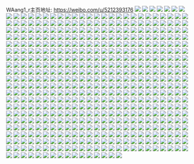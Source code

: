 WAang1_r主页地址: https://weibo.com/u/5212393176 
![](https://wx4.sinaimg.cn/mw2000/005GKFzGly1h9gclxq7tij30wi17c187.jpg) 
![](https://wx4.sinaimg.cn/mw2000/005GKFzGly1h92eoknj6ij30wi1yctqw.jpg) 
![](https://wx4.sinaimg.cn/mw2000/005GKFzGly1h92ep80dtsj33402c0u0y.jpg) 
![](https://wx4.sinaimg.cn/mw2000/005GKFzGly1h92eoj2a98j30wh0fvjx7.jpg) 
![](https://wx4.sinaimg.cn/mw2000/005GKFzGly1h92eolwap6j30wi17c4b7.jpg) 
![](https://wx4.sinaimg.cn/mw2000/005GKFzGly1h8vhgu9019j30wi17ctm3.jpg) 
![](https://wx4.sinaimg.cn/mw2000/005GKFzGly1h8vhgp7onvj30wi17ck2u.jpg) 
![](https://wx4.sinaimg.cn/mw2000/005GKFzGly1h8t8f2rap4j31400u0td7.jpg) 
![](https://wx4.sinaimg.cn/mw2000/005GKFzGly1h8t8f1igelj30u01hcn69.jpg) 
![](https://wx4.sinaimg.cn/mw2000/005GKFzGly1h8iumsh62cj32c02c0kjm.jpg) 
![](https://wx4.sinaimg.cn/mw2000/005GKFzGly1h8iumhkskdj32c02c0qv5.jpg) 
![](https://wx4.sinaimg.cn/mw2000/005GKFzGly1h8iumg6fx0j32c02c0kjl.jpg) 
![](https://wx4.sinaimg.cn/mw2000/005GKFzGly1h8e8vgdlpnj30u0140ai1.jpg) 
![](https://wx4.sinaimg.cn/mw2000/005GKFzGly1h8e8vdfk7dj30u01sy7k0.jpg) 
![](https://wx4.sinaimg.cn/mw2000/005GKFzGly1h812h0u5cdj31400u00zs.jpg) 
![](https://wx4.sinaimg.cn/mw2000/005GKFzGly1h812hmrah3j31400u046m.jpg) 
![](https://wx4.sinaimg.cn/mw2000/005GKFzGly1h812i783yxj31400u0gth.jpg) 
![](https://wx4.sinaimg.cn/mw2000/005GKFzGly1h812kev0yjj31400u0wlk.jpg) 
![](https://wx4.sinaimg.cn/mw2000/005GKFzGly1h812g65xbej30u01hcwo2.jpg) 
![](https://wx4.sinaimg.cn/mw2000/005GKFzGly1h812kquhlaj31400u0k01.jpg) 
![](https://wx4.sinaimg.cn/mw2000/005GKFzGly1h8076g7z8yj30wi1ycaku.jpg) 
![](https://wx4.sinaimg.cn/mw2000/005GKFzGly1h8076hdspvj30wi1ycx2f.jpg) 
![](https://wx4.sinaimg.cn/mw2000/005GKFzGly1h7wtgdvuncj30zo0zojrk.jpg) 
![](https://wx4.sinaimg.cn/mw2000/005GKFzGly1h7wako8dirj30u01ean7z.jpg) 
![](https://wx4.sinaimg.cn/mw2000/005GKFzGly1h7wakpapkxj30u01dggw1.jpg) 
![](https://wx4.sinaimg.cn/mw2000/005GKFzGly1h7f31wumzlj33402c0npe.jpg) 
![](https://wx4.sinaimg.cn/mw2000/005GKFzGly1h758cepbtcj30u0140dlp.jpg) 
![](https://wx4.sinaimg.cn/mw2000/005GKFzGly1h758csyjtpj30u01sxgqo.jpg) 
![](https://wx4.sinaimg.cn/mw2000/005GKFzGly1h73wvgk800j30u01sxq4o.jpg) 
![](https://wx4.sinaimg.cn/mw2000/005GKFzGly1h73wvhl0lkj30u01sxtam.jpg) 
![](https://wx4.sinaimg.cn/mw2000/005GKFzGly1h73wvjqwkxj30wi1ycwud.jpg) 
![](https://wx4.sinaimg.cn/mw2000/005GKFzGly1h73wvfa9bvj30wi1yc1kx.jpg) 
![](https://wx4.sinaimg.cn/mw2000/005GKFzGly1h6vwhrsbj6j30u0140ac0.jpg) 
![](https://wx4.sinaimg.cn/mw2000/005GKFzGly1h6vwhqa23cj30u0140wma.jpg) 
![](https://wx4.sinaimg.cn/mw2000/005GKFzGly1h6vwhsc0vaj30u0140tao.jpg) 
![](https://wx4.sinaimg.cn/mw2000/005GKFzGly1h6vwhucwyaj31400u0th3.jpg) 
![](https://wx4.sinaimg.cn/mw2000/005GKFzGly1h6vwhsus39j30u00u0n20.jpg) 
![](https://wx4.sinaimg.cn/mw2000/005GKFzGly1h6vwhvtlfbj30u02knh9g.jpg) 
![](https://wx4.sinaimg.cn/mw2000/005GKFzGly1h6um7spyl2j32ex3171ky.jpg) 
![](https://wx4.sinaimg.cn/mw2000/005GKFzGly1h6um7q6x20j32c0340qv5.jpg) 
![](https://wx4.sinaimg.cn/mw2000/005GKFzGly1h6efaed9v1j30wi17cds9.jpg) 
![](https://wx4.sinaimg.cn/mw2000/005GKFzGly1h6efadp9rqj30wh0rqwmv.jpg) 
![](https://wx4.sinaimg.cn/mw2000/005GKFzGly1h6bxrybv8lj33402c01kz.jpg) 
![](https://wx4.sinaimg.cn/mw2000/005GKFzGly1h6bxrvcnq3j32c0340u0y.jpg) 
![](https://wx4.sinaimg.cn/mw2000/005GKFzGly1h6bxszxq0yj33402c0e82.jpg) 
![](https://wx4.sinaimg.cn/mw2000/005GKFzGly1h6bxrzld23j31hc0u0tpz.jpg) 
![](https://wx4.sinaimg.cn/mw2000/005GKFzGly1h6bxs4l33bj31hc0u0tci.jpg) 
![](https://wx4.sinaimg.cn/mw2000/005GKFzGly1h6bxxzd82gj32c02dle81.jpg) 
![](https://wx4.sinaimg.cn/mw2000/005GKFzGly1h6bxxuo4lwj33402c0qv5.jpg) 
![](https://wx4.sinaimg.cn/mw2000/005GKFzGly1h6bxxkyxgwj328o2u3hdt.jpg) 
![](https://wx4.sinaimg.cn/mw2000/005GKFzGly1h6bxs3i9m3j33402c0e84.jpg) 
![](https://wx4.sinaimg.cn/mw2000/005GKFzGly1h655l9cytoj31400u0guc.jpg) 
![](https://wx4.sinaimg.cn/mw2000/005GKFzGly1h655l7xrwgj31400u0tiv.jpg) 
![](https://wx4.sinaimg.cn/mw2000/005GKFzGly1h655lcbvbjj31400u0q6o.jpg) 
![](https://wx4.sinaimg.cn/mw2000/005GKFzGly1h655ld1dodj30u014075e.jpg) 
![](https://wx4.sinaimg.cn/mw2000/005GKFzGly1h655lgpdcuj31410u0qba.jpg) 
![](https://wx4.sinaimg.cn/mw2000/005GKFzGly1h655lkwi6qj30wa0u0gmc.jpg) 
![](https://wx4.sinaimg.cn/mw2000/005GKFzGly1h5mp2xuwnsj30zb0m57eb.jpg) 
![](https://wx4.sinaimg.cn/mw2000/005GKFzGly1h5mp2z7yxgj33402c04qr.jpg) 
![](https://wx4.sinaimg.cn/mw2000/005GKFzGly1h5mp30u24bj32c0340kjm.jpg) 
![](https://wx4.sinaimg.cn/mw2000/005GKFzGly1h5mp32t2utj32c0340qv7.jpg) 
![](https://wx4.sinaimg.cn/mw2000/005GKFzGly1h5mp2wys7uj33402c0u0z.jpg) 
![](https://wx4.sinaimg.cn/mw2000/005GKFzGly1h5mp33mdv0j31cs0rggye.jpg) 
![](https://wx4.sinaimg.cn/mw2000/005GKFzGly1h5mp359rt4j33402c0qv6.jpg) 
![](https://wx4.sinaimg.cn/mw2000/005GKFzGly1h5mp364vnbj31ha0qwatj.jpg) 
![](https://wx4.sinaimg.cn/mw2000/005GKFzGly1h5mp36msg2j31hc0u01e0.jpg) 
![](https://wx4.sinaimg.cn/mw2000/005GKFzGly1h5mp38hwykj33402c0b2b.jpg) 
![](https://wx4.sinaimg.cn/mw2000/005GKFzGly1h5mp392pm2j30qu0rd45z.jpg) 
![](https://wx4.sinaimg.cn/mw2000/005GKFzGly1h5mp39oia3j32071dc7wh.jpg) 
![](https://wx4.sinaimg.cn/mw2000/005GKFzGly1h5mp3aqsb4j33402c0x6q.jpg) 
![](https://wx4.sinaimg.cn/mw2000/005GKFzGly1h5mp3cvmytj333y26ikjn.jpg) 
![](https://wx4.sinaimg.cn/mw2000/005GKFzGly1h5mp3ebijzj32t01w2u0y.jpg) 
![](https://wx4.sinaimg.cn/mw2000/005GKFzGly1h5i26akud4j31400u0jy4.jpg) 
![](https://wx4.sinaimg.cn/mw2000/005GKFzGly1h5eq586abdj32c03401kx.jpg) 
![](https://wx4.sinaimg.cn/mw2000/005GKFzGly1h5eq5yl4m3j33402c0e83.jpg) 
![](https://wx4.sinaimg.cn/mw2000/005GKFzGly1h5a06q6sdqj33402c0u11.jpg) 
![](https://wx4.sinaimg.cn/mw2000/005GKFzGly1h5a06rocj4j315o1t3wz6.jpg) 
![](https://wx4.sinaimg.cn/mw2000/005GKFzGly1h5a06klsqqj30rs0kutbp.jpg) 
![](https://wx4.sinaimg.cn/mw2000/005GKFzGly1h3n3jmd3lcj30u01vigzb.jpg) 
![](https://wx4.sinaimg.cn/mw2000/005GKFzGly1h3n3jmsavij30u023q7lf.jpg) 
![](https://wx4.sinaimg.cn/mw2000/005GKFzGly1h3n3ll3uy2j30u02hs1ei.jpg) 
![](https://wx4.sinaimg.cn/mw2000/005GKFzGly1h3n3jn6mm4j30u01gsdsl.jpg) 
![](https://wx4.sinaimg.cn/mw2000/005GKFzGly1h3n3jlsickj30u01or12i.jpg) 
![](https://wx4.sinaimg.cn/mw2000/005GKFzGly1h3n3q666ykj30u010ctd4.jpg) 
![](https://wx4.sinaimg.cn/mw2000/005GKFzGly1h3n3kgedjij30u01f0n25.jpg) 
![](https://wx4.sinaimg.cn/mw2000/005GKFzGly1h3n3kg7xv6j31sy0u0gup.jpg) 
![](https://wx4.sinaimg.cn/mw2000/005GKFzGly1h3n3utmtfnj30u010d76q.jpg) 
![](https://wx4.sinaimg.cn/mw2000/005GKFzGly1gzi3h4oj1sj30u00u0tb4.jpg) 
![](https://wx4.sinaimg.cn/mw2000/005GKFzGly1gzi3h50g6nj30u0140q96.jpg) 
![](https://wx4.sinaimg.cn/mw2000/005GKFzGly1gzi3h576gxj30u00u0426.jpg) 
![](https://wx4.sinaimg.cn/mw2000/005GKFzGly1gzi3h4ida3j30u00u00wa.jpg) 
![](https://wx4.sinaimg.cn/mw2000/005GKFzGly1gzi3h6ng34j30u00u00yp.jpg) 
![](https://wx4.sinaimg.cn/mw2000/005GKFzGly1gzi3h5h0yej30u00u0ahm.jpg) 
![](https://wx4.sinaimg.cn/mw2000/005GKFzGly1gzi3h5ofnlj30u00u07b9.jpg) 
![](https://wx4.sinaimg.cn/mw2000/005GKFzGly1gzi3h5xku7j30u00u0jyy.jpg) 
![](https://wx4.sinaimg.cn/mw2000/005GKFzGly1gzi3h68z1rj30u00u0wmv.jpg) 
![](https://wx4.sinaimg.cn/mw2000/005GKFzGly1gzi3hesyz8j30u00u0jxb.jpg) 
![](https://wx4.sinaimg.cn/mw2000/005GKFzGly1gz0gb0y9nxj30u01lsapf.jpg) 
![](https://wx4.sinaimg.cn/mw2000/005GKFzGly1gz0gb1ge3pj30u02i07ns.jpg) 
![](https://wx4.sinaimg.cn/mw2000/005GKFzGly1gz0gb3ti17j30u0140dpz.jpg) 
![](https://wx4.sinaimg.cn/mw2000/005GKFzGly1gz0gb2q5n8j30u0140tib.jpg) 
![](https://wx4.sinaimg.cn/mw2000/005GKFzGly1gz0gb3iy2aj30u00u00x8.jpg) 
![](https://wx4.sinaimg.cn/mw2000/005GKFzGly1gz0gb2f9vcj30u00u043t.jpg) 
![](https://wx4.sinaimg.cn/mw2000/005GKFzGly1gz0gb0hvzgj30u01400zb.jpg) 
![](https://wx4.sinaimg.cn/mw2000/005GKFzGly1gz0gb2750rj30u0140gud.jpg) 
![](https://wx4.sinaimg.cn/mw2000/005GKFzGly1gz0ggl5uzej30u01o046s.jpg) 
![](https://wx4.sinaimg.cn/mw2000/005GKFzGly1gz0gb1vyzhj30u02ppkbd.jpg) 
![](https://wx4.sinaimg.cn/mw2000/005GKFzGly1gz0gb32wxtj30u00u07bf.jpg) 
![](https://wx4.sinaimg.cn/mw2000/005GKFzGly1gz0gb43bdxj30u00u0gpe.jpg) 
![](https://wx4.sinaimg.cn/mw2000/005GKFzGly1gz0gb4apmkj30u00u079t.jpg) 
![](https://wx4.sinaimg.cn/mw2000/005GKFzGly1gz0gglhsgtj30u00u0q8f.jpg) 
![](https://wx4.sinaimg.cn/mw2000/005GKFzGly1gxriuxt04cj32c02c01ky.jpg) 
![](https://wx4.sinaimg.cn/mw2000/005GKFzGly1gxriul8t93j32c02mgu0y.jpg) 
![](https://wx4.sinaimg.cn/mw2000/005GKFzGly1gxrium1crfj315s0vcwox.jpg) 
![](https://wx4.sinaimg.cn/mw2000/005GKFzGly1gxriuhhk7dj32vx26b7wj.jpg) 
![](https://wx4.sinaimg.cn/mw2000/005GKFzGly1gxriumklvij315s0vcqcv.jpg) 
![](https://wx4.sinaimg.cn/mw2000/005GKFzGly1gxn0ky34ljj30u01400z7.jpg) 
![](https://wx4.sinaimg.cn/mw2000/005GKFzGly1gxic6753n9j30u0140gsr.jpg) 
![](https://wx4.sinaimg.cn/mw2000/005GKFzGly1gxic0g6plsj31400u0tf0.jpg) 
![](https://wx4.sinaimg.cn/mw2000/005GKFzGly1gxic0ge2dmj31400u0jxi.jpg) 
![](https://wx4.sinaimg.cn/mw2000/005GKFzGly1gxic0grbkuj31400u047f.jpg) 
![](https://wx4.sinaimg.cn/mw2000/005GKFzGly1gxic0fttnwj31400u0qa8.jpg) 
![](https://wx4.sinaimg.cn/mw2000/005GKFzGly1gxic0gykyyj30u01400yf.jpg) 
![](https://wx4.sinaimg.cn/mw2000/005GKFzGly1gx4l6g9op7j32c03404qp.jpg) 
![](https://wx4.sinaimg.cn/mw2000/005GKFzGly1gwigi32ymkj30u01400vf.jpg) 
![](https://wx4.sinaimg.cn/mw2000/005GKFzGly1gwigi2u177j30u0140agl.jpg) 
![](https://wx4.sinaimg.cn/mw2000/005GKFzGly1gvbk5u50wxj60qr0kun0o02.jpg) 
![](https://wx4.sinaimg.cn/mw2000/005GKFzGly1gvbk5tafvmj60rs0kudjt02.jpg) 
![](https://wx4.sinaimg.cn/mw2000/005GKFzGly1gvbk5ukja1j60rs0kujwb02.jpg) 
![](https://wx4.sinaimg.cn/mw2000/005GKFzGly1guhp9lcn6rj60u0140jwx02.jpg) 
![](https://wx4.sinaimg.cn/mw2000/005GKFzGly1gu9lvkx3wuj60ym0u07d202.jpg) 
![](https://wx4.sinaimg.cn/mw2000/005GKFzGly1gu9lvlcjvjj61400u0guj02.jpg) 
![](https://wx4.sinaimg.cn/mw2000/005GKFzGly1gu9lvk6vqzj61400u0wnb02.jpg) 
![](https://wx4.sinaimg.cn/mw2000/005GKFzGly1gu9lvlua5fj61400u0dnd02.jpg) 
![](https://wx4.sinaimg.cn/mw2000/005GKFzGly1gtecjt9hp3j30u00u0tf7.jpg) 
![](https://wx4.sinaimg.cn/mw2000/005GKFzGly1gtecjuclt3j30u00u0jwq.jpg) 
![](https://wx4.sinaimg.cn/mw2000/005GKFzGly1gtecjv9sl5j30u011ujw8.jpg) 
![](https://wx4.sinaimg.cn/mw2000/005GKFzGly1gtecjvw2ykj30u00u0n42.jpg) 
![](https://wx4.sinaimg.cn/mw2000/005GKFzGly1gtecjvkrd7j31400u0499.jpg) 
![](https://wx4.sinaimg.cn/mw2000/005GKFzGly1gtecjsp40vj30u00u0jxf.jpg) 
![](https://wx4.sinaimg.cn/mw2000/005GKFzGly1gtecjwd8rtj30u0140jzb.jpg) 
![](https://wx4.sinaimg.cn/mw2000/005GKFzGly1gtecjwoxbdj31400u0n44.jpg) 
![](https://wx4.sinaimg.cn/mw2000/005GKFzGly1gteckqenfrj30u00u0441.jpg) 
![](https://wx4.sinaimg.cn/mw2000/005GKFzGly1gtbyrr2drwj30yi0l6q62.jpg) 
![](https://wx4.sinaimg.cn/mw2000/005GKFzGly1gruyi1vni2j33402c0thl.jpg) 
![](https://wx4.sinaimg.cn/mw2000/005GKFzGly1gruyi4moi8j33402c0qph.jpg) 
![](https://wx4.sinaimg.cn/mw2000/005GKFzGly1gruyi9vcrmj33402c0e82.jpg) 
![](https://wx4.sinaimg.cn/mw2000/005GKFzGly1gruyi2w513j30uu09e75l.jpg) 
![](https://wx4.sinaimg.cn/mw2000/005GKFzGly1grp69wkwasj33402c07wh.jpg) 
![](https://wx4.sinaimg.cn/mw2000/005GKFzGly1grp69yw2r9j32c02c0h3r.jpg) 
![](https://wx4.sinaimg.cn/mw2000/005GKFzGly1grp6a2v3bjj33402c07wh.jpg) 
![](https://wx4.sinaimg.cn/mw2000/005GKFzGly1grp6a5nwa6j33402c0no7.jpg) 
![](https://wx4.sinaimg.cn/mw2000/005GKFzGly1grp6a8d1naj32c03407wh.jpg) 
![](https://wx4.sinaimg.cn/mw2000/005GKFzGly1grp6ababl2j32c0340qv5.jpg) 
![](https://wx4.sinaimg.cn/mw2000/005GKFzGly1gr4cy1wha0j33402c0hdg.jpg) 
![](https://wx4.sinaimg.cn/mw2000/005GKFzGly1gr4cy3dhhij33402c0k0e.jpg) 
![](https://wx4.sinaimg.cn/mw2000/005GKFzGly1gr4cy4y4vej33402c0wro.jpg) 
![](https://wx4.sinaimg.cn/mw2000/005GKFzGly1gr4cy6d9jrj33402c0wnh.jpg) 
![](https://wx4.sinaimg.cn/mw2000/005GKFzGly1gr4cy94wwoj33402c0npd.jpg) 
![](https://wx4.sinaimg.cn/mw2000/005GKFzGly1gr4cyar5gnj33402c0x35.jpg) 
![](https://wx4.sinaimg.cn/mw2000/005GKFzGly1gr4cycrhbhj33402c0wy8.jpg) 
![](https://wx4.sinaimg.cn/mw2000/005GKFzGly1gr4cyf2azpj33402c0b1h.jpg) 
![](https://wx4.sinaimg.cn/mw2000/005GKFzGly1gr4cyh8fflj33402c0e0l.jpg) 
![](https://wx4.sinaimg.cn/mw2000/005GKFzGly1gr4cxyydyjj33402c0nlk.jpg) 
![](https://wx4.sinaimg.cn/mw2000/005GKFzGly1gqyly7vzf1j32c02c04m2.jpg) 
![](https://wx4.sinaimg.cn/mw2000/005GKFzGly1gqyly5gvyhj32c02c07wh.jpg) 
![](https://wx4.sinaimg.cn/mw2000/005GKFzGly1gqylya9pgkj33402c01kx.jpg) 
![](https://wx4.sinaimg.cn/mw2000/005GKFzGly1gqylyc8m26j31hc0u0dwe.jpg) 
![](https://wx4.sinaimg.cn/mw2000/005GKFzGly1gqylydz1b4j32c03401hg.jpg) 
![](https://wx4.sinaimg.cn/mw2000/005GKFzGly1gqylygbxrhj32c02c0kh4.jpg) 
![](https://wx4.sinaimg.cn/mw2000/005GKFzGly1gqp8mzfrjpj32c02c0u0x.jpg) 
![](https://wx4.sinaimg.cn/mw2000/005GKFzGly1gqp8nz1fa2j30yi1pcnpk.jpg) 
![](https://wx4.sinaimg.cn/mw2000/005GKFzGly1gqp8o4un8jj33402c04qp.jpg) 
![](https://wx4.sinaimg.cn/mw2000/005GKFzGly1gqmxo6guwyj32c0340qm0.jpg) 
![](https://wx4.sinaimg.cn/mw2000/005GKFzGly1gqmxp73s09j32yo280u0y.jpg) 
![](https://wx4.sinaimg.cn/mw2000/005GKFzGly1gqmxo86ccgj33402c010i.jpg) 
![](https://wx4.sinaimg.cn/mw2000/005GKFzGly1gqmxoae5zuj33402c0x2j.jpg) 
![](https://wx4.sinaimg.cn/mw2000/005GKFzGly1gqmxohfc5wj33402c04ip.jpg) 
![](https://wx4.sinaimg.cn/mw2000/005GKFzGly1gqmxojyjavj33402c0qs5.jpg) 
![](https://wx4.sinaimg.cn/mw2000/005GKFzGly1gqmxolcnrkj33402c0n4x.jpg) 
![](https://wx4.sinaimg.cn/mw2000/005GKFzGly1gqmxonisebj33402c07m0.jpg) 
![](https://wx4.sinaimg.cn/mw2000/005GKFzGly1gqmxopakikj33402c04bf.jpg) 
![](https://wx4.sinaimg.cn/mw2000/005GKFzGly1gqmxoqvco8j33402c0tld.jpg) 
![](https://wx4.sinaimg.cn/mw2000/005GKFzGly1gqmxosnr0gj33402c04do.jpg) 
![](https://wx4.sinaimg.cn/mw2000/005GKFzGly1gqmxouvxvlj33402c0nig.jpg) 
![](https://wx4.sinaimg.cn/mw2000/005GKFzGly1gqmxowyqh6j33402c0k6k.jpg) 
![](https://wx4.sinaimg.cn/mw2000/005GKFzGly1gqmxozlg13j32c02c0aw2.jpg) 
![](https://wx4.sinaimg.cn/mw2000/005GKFzGly1gqmxp1eb8mj33402c0tre.jpg) 
![](https://wx4.sinaimg.cn/mw2000/005GKFzGly1gq6kppgplwj30u00u0tg3.jpg) 
![](https://wx4.sinaimg.cn/mw2000/005GKFzGly1gq6kpqg117j30u00u0afy.jpg) 
![](https://wx4.sinaimg.cn/mw2000/005GKFzGly1gq6kpr9s4xj30u00u0agl.jpg) 
![](https://wx4.sinaimg.cn/mw2000/005GKFzGly1gq6kptey3ej30u00u079v.jpg) 
![](https://wx4.sinaimg.cn/mw2000/005GKFzGly1gq6kpwavkwj30u00u0n4y.jpg) 
![](https://wx4.sinaimg.cn/mw2000/005GKFzGly1gq6kpzclmlj30u00u0gry.jpg) 
![](https://wx4.sinaimg.cn/mw2000/005GKFzGly1gq6kpzvnc3j30u01400yl.jpg) 
![](https://wx4.sinaimg.cn/mw2000/005GKFzGly1gq6kq0g0utj30u00u0dky.jpg) 
![](https://wx4.sinaimg.cn/mw2000/005GKFzGly1gq6kq14bf8j30u00u045v.jpg) 
![](https://wx4.sinaimg.cn/mw2000/005GKFzGly1gq6kq238ibj30u00u0jx6.jpg) 
![](https://wx4.sinaimg.cn/mw2000/005GKFzGly1gq6kqk6wdaj30u00u0jzi.jpg) 
![](https://wx4.sinaimg.cn/mw2000/005GKFzGly1gq6kqkz55oj30u010b10s.jpg) 
![](https://wx4.sinaimg.cn/mw2000/005GKFzGly1gq6kqlq4b3j31400u0dmv.jpg) 
![](https://wx4.sinaimg.cn/mw2000/005GKFzGly1gq6kqtuzqgj30u01hcgrr.jpg) 
![](https://wx4.sinaimg.cn/mw2000/005GKFzGly1gq6kqtbvogj30u00u0n4o.jpg) 
![](https://wx4.sinaimg.cn/mw2000/005GKFzGly1gq4h7vt9ivj30u00u079e.jpg) 
![](https://wx4.sinaimg.cn/mw2000/005GKFzGly1gq4h7umqezj315y0oo7fa.jpg) 
![](https://wx4.sinaimg.cn/mw2000/005GKFzGly1gq4h7wg7t8j30u013yaj7.jpg) 
![](https://wx4.sinaimg.cn/mw2000/005GKFzGly1gq4h7xobo4j30u00u0n58.jpg) 
![](https://wx4.sinaimg.cn/mw2000/005GKFzGly1gq4h7zg4q4j30nd0lnn2r.jpg) 
![](https://wx4.sinaimg.cn/mw2000/005GKFzGly1gq4h8ce3jcj30u01hcgrr.jpg) 
![](https://wx4.sinaimg.cn/mw2000/005GKFzGly1gpv4ugzuoyj30u00u0aiq.jpg) 
![](https://wx4.sinaimg.cn/mw2000/005GKFzGly1gpv4unvckgj30yo0q0n5p.jpg) 
![](https://wx4.sinaimg.cn/mw2000/005GKFzGly1gpv4ukc2xjj30q00yoq8x.jpg) 
![](https://wx4.sinaimg.cn/mw2000/005GKFzGly1gpv4umd4b6j30yo0q0aho.jpg) 
![](https://wx4.sinaimg.cn/mw2000/005GKFzGly1gpv4ufatzgj30u01907g0.jpg) 
![](https://wx4.sinaimg.cn/mw2000/005GKFzGly1gpv4ujgzi2j30yo0q0gtw.jpg) 
![](https://wx4.sinaimg.cn/mw2000/005GKFzGly1gpv4uswx7hj30yo0q07b0.jpg) 
![](https://wx4.sinaimg.cn/mw2000/005GKFzGly1gpv4us2v84j30rs2to1kx.jpg) 
![](https://wx4.sinaimg.cn/mw2000/005GKFzGly1gpv4upc6zej31400u07di.jpg) 
![](https://wx4.sinaimg.cn/mw2000/005GKFzGly1gpo975opjmj30u00u07aj.jpg) 
![](https://wx4.sinaimg.cn/mw2000/005GKFzGly1gpo979697nj30rs475qv5.jpg) 
![](https://wx4.sinaimg.cn/mw2000/005GKFzGly1gpo97ab16ij30u00u0qay.jpg) 
![](https://wx4.sinaimg.cn/mw2000/005GKFzGly1gpo97c4bssj30u00u0n6p.jpg) 
![](https://wx4.sinaimg.cn/mw2000/005GKFzGly1gpo97eg05lj30u00u0445.jpg) 
![](https://wx4.sinaimg.cn/mw2000/005GKFzGly1gpo97cvmsrj30u00u00xy.jpg) 
![](https://wx4.sinaimg.cn/mw2000/005GKFzGly1gpo97diwtyj30u00u0q7g.jpg) 
![](https://wx4.sinaimg.cn/mw2000/005GKFzGly1gpo97igpllj30rs265arc.jpg) 
![](https://wx4.sinaimg.cn/mw2000/005GKFzGly1gpo97k27l5j30u0140gtd.jpg) 
![](https://wx4.sinaimg.cn/mw2000/005GKFzGly1gpo97l6xelj30u0140gt9.jpg) 
![](https://wx4.sinaimg.cn/mw2000/005GKFzGly1gpo974tx8uj30u0140dms.jpg) 
![](https://wx4.sinaimg.cn/mw2000/005GKFzGly1gpo97moawfj30u0140tfb.jpg) 
![](https://wx4.sinaimg.cn/mw2000/005GKFzGly1gozzgvejjsj30jg18479t.jpg) 
![](https://wx4.sinaimg.cn/mw2000/005GKFzGly1gozz8gx0xpj30jg0wuq6u.jpg) 
![](https://wx4.sinaimg.cn/mw2000/005GKFzGly1gozzgu8kraj30hs0u1n0i.jpg) 
![](https://wx4.sinaimg.cn/mw2000/005GKFzGly1gorwl5rl7rj30u014046b.jpg) 
![](https://wx4.sinaimg.cn/mw2000/005GKFzGly1gopjz6m0uvj31hf0u07n6.jpg) 
![](https://wx4.sinaimg.cn/mw2000/005GKFzGly1gopjz4qgxdj30u0140gvh.jpg) 
![](https://wx4.sinaimg.cn/mw2000/005GKFzGly1gopjzei6crj30u0140nbe.jpg) 
![](https://wx4.sinaimg.cn/mw2000/005GKFzGly1gonx1f1q6mj30rs111dpe.jpg) 
![](https://wx4.sinaimg.cn/mw2000/005GKFzGly1go1bpr9ifzj30u014hgu3.jpg) 
![](https://wx4.sinaimg.cn/mw2000/005GKFzGly1go1bpqr94tj31400u0wni.jpg) 
![](https://wx4.sinaimg.cn/mw2000/005GKFzGly1go1bqsh0xgj30u0140k41.jpg) 
![](https://wx4.sinaimg.cn/mw2000/005GKFzGly1go1bryd4cxj31400u0gyv.jpg) 
![](https://wx4.sinaimg.cn/mw2000/005GKFzGly1go1bryra3ej30u0140thb.jpg) 
![](https://wx4.sinaimg.cn/mw2000/005GKFzGly1go1bqswjyjj30u0140qbp.jpg) 
![](https://wx4.sinaimg.cn/mw2000/005GKFzGly1gnw25llvasj30rs1jkwwb.jpg) 
![](https://wx4.sinaimg.cn/mw2000/005GKFzGly1gnw25m26loj30u00u0teo.jpg) 
![](https://wx4.sinaimg.cn/mw2000/005GKFzGly1gnw25n1xtyj30u0140gvt.jpg) 
![](https://wx4.sinaimg.cn/mw2000/005GKFzGly1gnw25ne3cqj30u00u0k40.jpg) 
![](https://wx4.sinaimg.cn/mw2000/005GKFzGly1gnw25nqbl8j30u00u011a.jpg) 
![](https://wx4.sinaimg.cn/mw2000/005GKFzGly1gnw25oq41uj30u00u0n5d.jpg) 
![](https://wx4.sinaimg.cn/mw2000/005GKFzGly1gnw25pa503j31400u0tl4.jpg) 
![](https://wx4.sinaimg.cn/mw2000/005GKFzGly1gnw25mfp7aj30u00u0n62.jpg) 
![](https://wx4.sinaimg.cn/mw2000/005GKFzGly1gnw25ut5knj30u00u011e.jpg) 
![](https://wx4.sinaimg.cn/mw2000/005GKFzGly1gmope7bduqj31400u0tq3.jpg) 
![](https://wx4.sinaimg.cn/mw2000/005GKFzGly1gmope690mjj30u00u0jx6.jpg) 
![](https://wx4.sinaimg.cn/mw2000/005GKFzGly1gmope5s8w6j31400u0k7e.jpg) 
![](https://wx4.sinaimg.cn/mw2000/005GKFzGly1gmope8ikyrj30rs2bc4m9.jpg) 
![](https://wx4.sinaimg.cn/mw2000/005GKFzGly1gmope90yuaj30u00u011g.jpg) 
![](https://wx4.sinaimg.cn/mw2000/005GKFzGly1gmopfx34gtj31hc0u0npi.jpg) 
![](https://wx4.sinaimg.cn/mw2000/005GKFzGly1gm7j5x5aeoj30u01400x5.jpg) 
![](https://wx4.sinaimg.cn/mw2000/005GKFzGly1gm7j5ybpdpj30rs3341d3.jpg) 
![](https://wx4.sinaimg.cn/mw2000/005GKFzGly1gm7j5wmuacj30u0140tn1.jpg) 
![](https://wx4.sinaimg.cn/mw2000/005GKFzGly1gm7j6eewjzj30rs223wy0.jpg) 
![](https://wx4.sinaimg.cn/mw2000/005GKFzGly1gm7j5yzgxsj30rs1jk7e1.jpg) 
![](https://wx4.sinaimg.cn/mw2000/005GKFzGly1gm7j5zhl9kj30u00u0tda.jpg) 
![](https://wx4.sinaimg.cn/mw2000/005GKFzGly1gm4gxzvg38j30u00u0n6u.jpg) 
![](https://wx4.sinaimg.cn/mw2000/005GKFzGly1gl3vtqs7x6j30u00u0dog.jpg) 
![](https://wx4.sinaimg.cn/mw2000/005GKFzGly1gl3vtppgzpj30u00u0k5e.jpg) 
![](https://wx4.sinaimg.cn/mw2000/005GKFzGly1gl3vtrcmdrj30u00u043q.jpg) 
![](https://wx4.sinaimg.cn/mw2000/005GKFzGly1gl3vts0t5rj30u00u0aju.jpg) 
![](https://wx4.sinaimg.cn/mw2000/005GKFzGly1gl3vtso33cj31400u0tgw.jpg) 
![](https://wx4.sinaimg.cn/mw2000/005GKFzGly1gl3vttekpaj30u013ywlf.jpg) 
![](https://wx4.sinaimg.cn/mw2000/005GKFzGly1gk5c1i2ap8j30u00u0dnf.jpg) 
![](https://wx4.sinaimg.cn/mw2000/005GKFzGly1gk5c1imxu6j31400u0tga.jpg) 
![](https://wx4.sinaimg.cn/mw2000/005GKFzGly1gk5c1jdaf8j30u00u011k.jpg) 
![](https://wx4.sinaimg.cn/mw2000/005GKFzGly1gk5c1klaqfj30u0140n9e.jpg) 
![](https://wx4.sinaimg.cn/mw2000/005GKFzGly1gk5c1hcemvj30u00u045n.jpg) 
![](https://wx4.sinaimg.cn/mw2000/005GKFzGly1gk5c1ldjppj30u00u0gts.jpg) 
![](https://wx4.sinaimg.cn/mw2000/005GKFzGly1gk5c1m78vmj30u00u0guz.jpg) 
![](https://wx4.sinaimg.cn/mw2000/005GKFzGly1gk5c1n6kldj315m0nf49q.jpg) 
![](https://wx4.sinaimg.cn/mw2000/005GKFzGly1gk5c1ogbdfj30u01hcamc.jpg) 
![](https://wx4.sinaimg.cn/mw2000/005GKFzGly1gk4bte5sgqj318z0u0dp2.jpg) 
![](https://wx4.sinaimg.cn/mw2000/005GKFzGly1gk4btf9t29j30u018z14f.jpg) 
![](https://wx4.sinaimg.cn/mw2000/005GKFzGly1gk4btg3kz0j30u018zwqu.jpg) 
![](https://wx4.sinaimg.cn/mw2000/005GKFzGly1gjiqu30qdhj31400u0n3w.jpg) 
![](https://wx4.sinaimg.cn/mw2000/005GKFzGly1gjiqu3sykbj31400u0104.jpg) 
![](https://wx4.sinaimg.cn/mw2000/005GKFzGly1gjiqu5fmzij30u0140tgx.jpg) 
![](https://wx4.sinaimg.cn/mw2000/005GKFzGly1gjiqu2l08pj30u0140n2f.jpg) 
![](https://wx4.sinaimg.cn/mw2000/005GKFzGly1gja9w0nr26j30rs1jkapb.jpg) 
![](https://wx4.sinaimg.cn/mw2000/005GKFzGly1gja9w1z50wj30rs1g3top.jpg) 
![](https://wx4.sinaimg.cn/mw2000/005GKFzGly1gja9w2qlw6j30rs15o7e1.jpg) 
![](https://wx4.sinaimg.cn/mw2000/005GKFzGly1gja9w3f54mj30zk0k0gsi.jpg) 
![](https://wx4.sinaimg.cn/mw2000/005GKFzGly1gja9vzj9q5j30rs2ia7wh.jpg) 
![](https://wx4.sinaimg.cn/mw2000/005GKFzGly1gja9w5dh9cj30rs1qi4op.jpg) 
![](https://wx4.sinaimg.cn/mw2000/005GKFzGly1gig3be8p1sj30u0140al4.jpg) 
![](https://wx4.sinaimg.cn/mw2000/005GKFzGly1gig3bei8hzj31400u0n4r.jpg) 
![](https://wx4.sinaimg.cn/mw2000/005GKFzGly1gig3bevujoj31400u0wmt.jpg) 
![](https://wx4.sinaimg.cn/mw2000/005GKFzGly1gig3bjbnmij31hc0u0nph.jpg) 
![](https://wx4.sinaimg.cn/mw2000/005GKFzGly1gif0f9ro5xj30u00u0n4l.jpg) 
![](https://wx4.sinaimg.cn/mw2000/005GKFzGly1gif0faotfnj31400u0dof.jpg) 
![](https://wx4.sinaimg.cn/mw2000/005GKFzGly1gif0f8umacj31400u012m.jpg) 
![](https://wx4.sinaimg.cn/mw2000/005GKFzGly1gif0gsguztj31400u0wi3.jpg) 
![](https://wx4.sinaimg.cn/mw2000/005GKFzGly1gif0hm1bspj31400u0af9.jpg) 
![](https://wx4.sinaimg.cn/mw2000/005GKFzGly1gif0hloyqaj31400u0tgb.jpg) 
![](https://wx4.sinaimg.cn/mw2000/005GKFzGly1ghofgol6qdj30rs1mm7fn.jpg) 
![](https://wx4.sinaimg.cn/mw2000/005GKFzGly1ghofgo1m6qj31400u013g.jpg) 
![](https://wx4.sinaimg.cn/mw2000/005GKFzGly1ghofgnjr6qj31400u0ajq.jpg) 
![](https://wx4.sinaimg.cn/mw2000/005GKFzGly1ghofgocme7j31400u045r.jpg) 
![](https://wx4.sinaimg.cn/mw2000/005GKFzGly1ghofgov1v9j30u0140akw.jpg) 
![](https://wx4.sinaimg.cn/mw2000/005GKFzGly1ghofgnaqwyj30rs1jkdzb.jpg) 
![](https://wx4.sinaimg.cn/mw2000/005GKFzGly1gg5xfu0pgmj30u00u0gsj.jpg) 
![](https://wx4.sinaimg.cn/mw2000/005GKFzGly1gg5xftsp4tj30zk0k0gt5.jpg) 
![](https://wx4.sinaimg.cn/mw2000/005GKFzGly1gg5xfuggvxj31400u047g.jpg) 
![](https://wx4.sinaimg.cn/mw2000/005GKFzGly1gg5xfuplbhj31400u0gvq.jpg) 
![](https://wx4.sinaimg.cn/mw2000/005GKFzGly1gg5xfv32a3j31400u0ajb.jpg) 
![](https://wx4.sinaimg.cn/mw2000/005GKFzGly1gg5xfvesc1j30rs1go7jt.jpg) 
![](https://wx4.sinaimg.cn/mw2000/005GKFzGly1gg5xfvre5ij31400u0n6d.jpg) 
![](https://wx4.sinaimg.cn/mw2000/005GKFzGly1gg5xfw08eej31400u0gta.jpg) 
![](https://wx4.sinaimg.cn/mw2000/005GKFzGly1gg5xfwai4ij30rs186wnn.jpg) 
![](https://wx4.sinaimg.cn/mw2000/005GKFzGly1gdkb552hfyj30rs111dpe.jpg) 
![](https://wx4.sinaimg.cn/mw2000/005GKFzGly1gdkb55a70ej30u00u0ada.jpg) 
![](https://wx4.sinaimg.cn/mw2000/005GKFzGly1gdj8ogii3uj30u00u0tg3.jpg) 
![](https://wx4.sinaimg.cn/mw2000/005GKFzGly1gdj8ohckffj31400u0na5.jpg) 
![](https://wx4.sinaimg.cn/mw2000/005GKFzGly1gdj8oix78xj30u00u0jy3.jpg) 
![](https://wx4.sinaimg.cn/mw2000/005GKFzGly1gdj8ofqt81j30u01404e4.jpg) 
![](https://wx4.sinaimg.cn/mw2000/005GKFzGly1gdj8ojd2u7j30u00u0ajo.jpg) 
![](https://wx4.sinaimg.cn/mw2000/005GKFzGly1gdj8ojk4r3j30u0140wnh.jpg) 
![](https://wx4.sinaimg.cn/mw2000/005GKFzGly1gcyekjbfh1j30u01hcu14.jpg) 
![](https://wx4.sinaimg.cn/mw2000/005GKFzGly1gcyeknezomj30u01hc4qp.jpg) 
![](https://wx4.sinaimg.cn/mw2000/005GKFzGly1gcyekualjgj30u00u0jy5.jpg) 
![](https://wx4.sinaimg.cn/mw2000/005GKFzGly1gctr6p6n54j30tl0zmn9c.jpg) 
![](https://wx4.sinaimg.cn/mw2000/005GKFzGly1gctr6oohb6j30u01hc1ky.jpg) 
![](https://wx4.sinaimg.cn/mw2000/005GKFzGly1gctr7sqfqcj30u00u0tkw.jpg) 
![](https://wx4.sinaimg.cn/mw2000/005GKFzGly1gcrj2nhloaj30tz0tzjzh.jpg) 
![](https://wx4.sinaimg.cn/mw2000/005GKFzGly1gcrj2n157kj30rs1ja7ch.jpg) 
![](https://wx4.sinaimg.cn/mw2000/005GKFzGly1gcrj2ntrrhj31hc0u0teb.jpg) 
![](https://wx4.sinaimg.cn/mw2000/005GKFzGly1gcdj8cptnuj30rs1zawxs.jpg) 
![](https://wx4.sinaimg.cn/mw2000/005GKFzGly1gcdj8d2j38j30u00u0tkw.jpg) 
![](https://wx4.sinaimg.cn/mw2000/005GKFzGly1gcdj8db9ufj30u00u0tja.jpg) 
![](https://wx4.sinaimg.cn/mw2000/005GKFzGly1gcdj8dmdt0j30u00u0q9k.jpg) 
![](https://wx4.sinaimg.cn/mw2000/005GKFzGly1gcdj8cb1r4j30u00u0gr3.jpg) 
![](https://wx4.sinaimg.cn/mw2000/005GKFzGly1gcdj8dve11j30u00u0tek.jpg) 
![](https://wx4.sinaimg.cn/mw2000/005GKFzGly1gbo8i1oce1j30u00u0do7.jpg) 
![](https://wx4.sinaimg.cn/mw2000/005GKFzGly1gbo8i22p2nj30u00u0qe1.jpg) 
![](https://wx4.sinaimg.cn/mw2000/005GKFzGly1gbo8i2ijbgj30u00u0qas.jpg) 
![](https://wx4.sinaimg.cn/mw2000/005GKFzGly1gbc3aruq8rj30jk0eg0us.jpg) 
![](https://wx4.sinaimg.cn/mw2000/005GKFzGly1gbc3atx95jj30rs2hghbs.jpg) 
![](https://wx4.sinaimg.cn/mw2000/005GKFzGly1gbc3av4m27j30u0140n4k.jpg) 
![](https://wx4.sinaimg.cn/mw2000/005GKFzGly1gbc4cmw271j30rs256e28.jpg) 
![](https://wx4.sinaimg.cn/mw2000/005GKFzGly1garqxo4yfaj30u00u079p.jpg) 
![](https://wx4.sinaimg.cn/mw2000/005GKFzGly1garr2tgf6ij31400u0wo3.jpg) 
![](https://wx4.sinaimg.cn/mw2000/005GKFzGly1garr33puhaj30u00u07ga.jpg) 
![](https://wx4.sinaimg.cn/mw2000/005GKFzGly1gagcw8z2o2j30u01hche3.jpg) 
![](https://wx4.sinaimg.cn/mw2000/005GKFzGly1gagcsm6d6mj30u01hcqv9.jpg) 
![](https://wx4.sinaimg.cn/mw2000/005GKFzGly1gagcsmyq35j30u00u0teh.jpg) 
![](https://wx4.sinaimg.cn/mw2000/005GKFzGly1gagcwejj18j30p00xcah1.jpg) 
![](https://wx4.sinaimg.cn/mw2000/005GKFzGly1g9u46ms908j31hc0u076z.jpg) 
![](https://wx4.sinaimg.cn/mw2000/005GKFzGly1g9u46nz5llj31hc0u0dpj.jpg) 
![](https://wx4.sinaimg.cn/mw2000/005GKFzGly1g9u46owvxhj30u00u0q88.jpg) 
![](https://wx4.sinaimg.cn/mw2000/005GKFzGly1g9u46m7ivfj31hc0u0wnt.jpg) 
![](https://wx4.sinaimg.cn/mw2000/005GKFzGly1g9qw7892w9j30rs1jkngq.jpg) 
![](https://wx4.sinaimg.cn/mw2000/005GKFzGly1g9qw78p5q0j30u01hcagn.jpg) 
![](https://wx4.sinaimg.cn/mw2000/005GKFzGly1g9qw794mn5j30u00u043r.jpg) 
![](https://wx4.sinaimg.cn/mw2000/005GKFzGly1g9qw7duqy7j30rs0nw446.jpg) 
![](https://wx4.sinaimg.cn/mw2000/005GKFzGly1g9hnjjla61j31hc0u07wq.jpg) 
![](https://wx4.sinaimg.cn/mw2000/005GKFzGly1g9cxuriqo7j30u0140k52.jpg) 
![](https://wx4.sinaimg.cn/mw2000/005GKFzGly1g9cxusnyikj30rs1jjndy.jpg) 
![](https://wx4.sinaimg.cn/mw2000/005GKFzGly1g9cxuqae1fj30u00u0wj5.jpg) 
![](https://wx4.sinaimg.cn/mw2000/005GKFzGly1g9cxutrf9lj30rs1jknb2.jpg) 
![](https://wx4.sinaimg.cn/mw2000/005GKFzGly1g9cxxgh0boj30u00u0dlg.jpg) 
![](https://wx4.sinaimg.cn/mw2000/005GKFzGly1g9cxuujg0rj30u00u0wl1.jpg) 
![](https://wx4.sinaimg.cn/mw2000/005GKFzGly1g8z3zw9zumj30u00u0dnu.jpg) 
![](https://wx4.sinaimg.cn/mw2000/005GKFzGly1g8z3zxggolj30rs1jk7pw.jpg) 
![](https://wx4.sinaimg.cn/mw2000/005GKFzGly1g8z3zy3afwj30u00u0n3h.jpg) 
![](https://wx4.sinaimg.cn/mw2000/005GKFzGly1g8z3zviqwzj30u00u0473.jpg) 
![](https://wx4.sinaimg.cn/mw2000/005GKFzGly1g8z47l884fj30u01407di.jpg) 
![](https://wx4.sinaimg.cn/mw2000/005GKFzGly1g8z497flqqj30u00ubwh7.jpg) 
![](https://wx4.sinaimg.cn/mw2000/005GKFzGly1g8r15pt0imj30u00u0aii.jpg) 
![](https://wx4.sinaimg.cn/mw2000/005GKFzGly1g8r15qc6irj30u00u0tei.jpg) 
![](https://wx4.sinaimg.cn/mw2000/005GKFzGly1g8r15rai07j30u00u0jzf.jpg) 
![](https://wx4.sinaimg.cn/mw2000/005GKFzGly1g8r15s20iej30u00u0ws9.jpg) 
![](https://wx4.sinaimg.cn/mw2000/005GKFzGly1g8r15p57omj30u00u0thx.jpg) 
![](https://wx4.sinaimg.cn/mw2000/005GKFzGly1g8r15tbmi2j30u00u0qdy.jpg) 
![](https://wx4.sinaimg.cn/mw2000/005GKFzGly1g8hsftau2zj30u00u0ah7.jpg) 
![](https://wx4.sinaimg.cn/mw2000/005GKFzGly1g8hsfuc2ypj30u00u0435.jpg) 
![](https://wx4.sinaimg.cn/mw2000/005GKFzGly1g8hsfsd5lpj30u00u0apx.jpg) 
![](https://wx4.sinaimg.cn/mw2000/005GKFzGly1g8hsfuutntj30rs0v9423.jpg) 
![](https://wx4.sinaimg.cn/mw2000/005GKFzGly1g8cwyjxnx6j31hc0u0u13.jpg) 
![](https://wx4.sinaimg.cn/mw2000/005GKFzGly1g8bts4zyydj30rx0rx114.jpg) 
![](https://wx4.sinaimg.cn/mw2000/005GKFzGly1g8bts5hjhzj30qv0qv46b.jpg) 
![](https://wx4.sinaimg.cn/mw2000/005GKFzGly1g8bts5vtz0j30sq0sqgr4.jpg) 
![](https://wx4.sinaimg.cn/mw2000/005GKFzGly1g8bts4khsaj30re0rejwb.jpg) 
![](https://wx4.sinaimg.cn/mw2000/005GKFzGly1g88jh6rx4bj30yi0esq6x.jpg) 
![](https://wx4.sinaimg.cn/mw2000/005GKFzGly1g80frsjyupj30u00u0wok.jpg) 
![](https://wx4.sinaimg.cn/mw2000/005GKFzGly1g80frttulhj30rs1jmtm1.jpg) 
![](https://wx4.sinaimg.cn/mw2000/005GKFzGly1g80frrjed5j30u00u0drl.jpg) 
![](https://wx4.sinaimg.cn/mw2000/005GKFzGly1g80fruyaowj30rs1jk18z.jpg) 
![](https://wx4.sinaimg.cn/mw2000/005GKFzGly1g7vt07s3c3j30rs0v940s.jpg) 
![](https://wx4.sinaimg.cn/mw2000/005GKFzGly1g7vt09pbmfj30rs3wn1kx.jpg) 
![](https://wx4.sinaimg.cn/mw2000/005GKFzGly1g7vt0b3smlj30rs3wnaus.jpg) 
![](https://wx4.sinaimg.cn/mw2000/005GKFzGly1g7vt075kb4j30rs3wn1ha.jpg) 
![](https://wx4.sinaimg.cn/mw2000/005GKFzGly1g7vt0cl7g0j30rs3wnu01.jpg) 
![](https://wx4.sinaimg.cn/mw2000/005GKFzGly1g7vt0dmocsj30rs1awqaj.jpg) 
![](https://wx4.sinaimg.cn/mw2000/005GKFzGly1g7tf1efg7ij30fa2k9k8s.jpg) 
![](https://wx4.sinaimg.cn/mw2000/005GKFzGly1g7tf1g2jxcj30rs23819b.jpg) 
![](https://wx4.sinaimg.cn/mw2000/005GKFzGly1g7tf1clagdj30rs5rfhdu.jpg) 
![](https://wx4.sinaimg.cn/mw2000/005GKFzGly1g7tf1hri2qj30rs1qmk9f.jpg) 
![](https://wx4.sinaimg.cn/mw2000/005GKFzGly1g7tf1ipnmoj30u00u00yc.jpg) 
![](https://wx4.sinaimg.cn/mw2000/005GKFzGly1g7tf1ja5njj31400u0qa3.jpg) 
![](https://wx4.sinaimg.cn/mw2000/005GKFzGly1g7o6rbu1c2j31900u0doj.jpg) 
![](https://wx4.sinaimg.cn/mw2000/005GKFzGly1g7o6rbgz8zj30qk1r6dw5.jpg) 
![](https://wx4.sinaimg.cn/mw2000/005GKFzGly1g7ilbcut2mj30ia0c774e.jpg) 
![](https://wx4.sinaimg.cn/mw2000/005GKFzGly1g7ilbdgb1gj31740u011e.jpg) 
![](https://wx4.sinaimg.cn/mw2000/005GKFzGly1g7ilbbegt5j33402c0haz.jpg) 
![](https://wx4.sinaimg.cn/mw2000/005GKFzGly1g7ild6ghasj30rs1aunij.jpg) 
![](https://wx4.sinaimg.cn/mw2000/005GKFzGly1g7fcc695pxj30u00u019x.jpg) 
![](https://wx4.sinaimg.cn/mw2000/005GKFzGly1g7efyjon87j30u00u0ti4.jpg) 
![](https://wx4.sinaimg.cn/mw2000/005GKFzGly1g7efykb33bj30u00u0wk9.jpg) 
![](https://wx4.sinaimg.cn/mw2000/005GKFzGly1g7egew50qlj30yi06mmyl.jpg) 
![](https://wx4.sinaimg.cn/mw2000/005GKFzGly1g79vtpb5evj30u00u078m.jpg) 
![](https://wx4.sinaimg.cn/mw2000/005GKFzGly1g76fhq01brj30u00u0wm8.jpg) 
![](https://wx4.sinaimg.cn/mw2000/005GKFzGly1g76fhqsipuj30u00u013m.jpg) 
![](https://wx4.sinaimg.cn/mw2000/005GKFzGly1g71a1v8mw5j30u00u0n8s.jpg) 
![](https://wx4.sinaimg.cn/mw2000/005GKFzGly1g71a1ukwrgj30u00u0k10.jpg) 
![](https://wx4.sinaimg.cn/mw2000/005GKFzGly1g6se5dekynj31400u0wra.jpg) 
![](https://wx4.sinaimg.cn/mw2000/005GKFzGly1g6moeetf4fj30u013xqcn.jpg) 
![](https://wx4.sinaimg.cn/mw2000/005GKFzGly1g6moefq2koj30u00u00x4.jpg) 
![](https://wx4.sinaimg.cn/mw2000/005GKFzGly1g6mog24tpij30u011uah6.jpg) 
![](https://wx4.sinaimg.cn/mw2000/005GKFzGly1g6moh7lvwgj31400u0n5t.jpg) 
![](https://wx4.sinaimg.cn/mw2000/005GKFzGly1g5x865vb9sj32c0340qqr.jpg) 
![](https://wx4.sinaimg.cn/mw2000/005GKFzGly1g5x866vjjaj30u01j2td8.jpg) 
![](https://wx4.sinaimg.cn/mw2000/005GKFzGly1g5x864hqg5j31hf1hf4qp.jpg) 
![](https://wx4.sinaimg.cn/mw2000/005GKFzGly1g5rg31cb1hj31o01o018x.jpg) 
![](https://wx4.sinaimg.cn/mw2000/005GKFzGly1g5rg30c1a4j31o01o0ar6.jpg) 
![](https://wx4.sinaimg.cn/mw2000/005GKFzGly1g5p7099k78j30u013zqaw.jpg) 
![](https://wx4.sinaimg.cn/mw2000/005GKFzGly1g5p70af3snj30rs2bc4iy.jpg) 
![](https://wx4.sinaimg.cn/mw2000/005GKFzGly1g5p70aywocj30u00u046c.jpg) 
![](https://wx4.sinaimg.cn/mw2000/005GKFzGly1g5p708rc44j30u00u0ag5.jpg) 
![](https://wx4.sinaimg.cn/mw2000/005GKFzGly1g58y3n19iij31o027ub29.jpg) 
![](https://wx4.sinaimg.cn/mw2000/005GKFzGly1g58y3lc95mj33403404qp.jpg) 
![](https://wx4.sinaimg.cn/mw2000/005GKFzGly1g54bbmfhvaj32c02c0x6p.jpg) 
![](https://wx4.sinaimg.cn/mw2000/005GKFzGly1g54bbk3jupj32c02c0u0x.jpg) 
![](https://wx4.sinaimg.cn/mw2000/005GKFzGly1g54bbnnj03j31hc0u0aew.jpg) 
![](https://wx4.sinaimg.cn/mw2000/005GKFzGly1g54bbrjtnmj31o01o0x6p.jpg) 
![](https://wx4.sinaimg.cn/mw2000/005GKFzGly1g33k552os7j30u00u043c.jpg) 
![](https://wx4.sinaimg.cn/mw2000/005GKFzGly1g33k55trqzj30u00u0alc.jpg) 
![](https://wx4.sinaimg.cn/mw2000/005GKFzGly1g33k56kbo8j30u00u0agt.jpg) 
![](https://wx4.sinaimg.cn/mw2000/005GKFzGly1g2ioxuqy7pj31900u0tfz.jpg) 
![](https://wx4.sinaimg.cn/mw2000/005GKFzGly1g2ioxvz0h1j31900u0dv4.jpg) 
![](https://wx4.sinaimg.cn/mw2000/005GKFzGly1g2ioxtyt7rj31900u0gy3.jpg) 
![](https://wx4.sinaimg.cn/mw2000/005GKFzGly1g2ioxx17qlj31900u0k5h.jpg) 
![](https://wx4.sinaimg.cn/mw2000/005GKFzGly1g25yukozeij30u00u043v.jpg) 
![](https://wx4.sinaimg.cn/mw2000/005GKFzGly1g25yul76f9j30u01hcgva.jpg) 
![](https://wx4.sinaimg.cn/mw2000/005GKFzGly1g25yuk6h2oj30u00u0nbc.jpg) 
![](https://wx4.sinaimg.cn/mw2000/005GKFzGly1g25yulz4ncj30u00u0k5t.jpg) 
![](https://wx4.sinaimg.cn/mw2000/005GKFzGly1g25yumfva9j30u00u0goa.jpg) 
![](https://wx4.sinaimg.cn/mw2000/005GKFzGly1g25yun14qkj30u01hcjxb.jpg) 
![](https://wx4.sinaimg.cn/mw2000/005GKFzGly1g0wwvgr15hj30u00u0adm.jpg) 
![](https://wx4.sinaimg.cn/mw2000/005GKFzGly1g0wwvhruf9j30u01hctfl.jpg) 
![](https://wx4.sinaimg.cn/mw2000/005GKFzGly1g0wwvigkblj30u00u07ax.jpg) 
![](https://wx4.sinaimg.cn/mw2000/005GKFzGly1g0wwvnrflej30sc0scag3.jpg) 
![](https://wx4.sinaimg.cn/mw2000/005GKFzGly1fzulwwdtehj30u00u0wox.jpg) 
![](https://wx4.sinaimg.cn/mw2000/005GKFzGly1fz1cpqpj0jj30qo0qodm9.jpg) 
![](https://wx4.sinaimg.cn/mw2000/005GKFzGly1fz1cpq14txj30m80m878z.jpg) 
![](https://wx4.sinaimg.cn/mw2000/005GKFzGly1fyc8y93ellj30qo0qojtm.jpg) 
![](https://wx4.sinaimg.cn/mw2000/005GKFzGly1fyc8y8tb6fj30qo0qotby.jpg) 
![](https://wx4.sinaimg.cn/mw2000/005GKFzGly1fwdh964s19j30qo0qo0x8.jpg) 
![](https://wx4.sinaimg.cn/mw2000/005GKFzGly1fwdh96ot91j30qo0qodk1.jpg) 
![](https://wx4.sinaimg.cn/mw2000/005GKFzGly1fwdh95lwoaj30qo0qomzg.jpg) 
![](https://wx4.sinaimg.cn/mw2000/005GKFzGly1fwdh97eve7j30qo0qogu8.jpg) 
![](https://wx4.sinaimg.cn/mw2000/005GKFzGly1fwdh98em6rj30zk0qodr7.jpg) 
![](https://wx4.sinaimg.cn/mw2000/005GKFzGly1fwdh98yz46j31400qoq9b.jpg) 
![](https://wx4.sinaimg.cn/mw2000/005GKFzGly1fvwjw7gvasj30rs2p94qs.jpg) 
![](https://wx4.sinaimg.cn/mw2000/005GKFzGly1fvwjw8pbcvj31hc1z4x0t.jpg) 
![](https://wx4.sinaimg.cn/mw2000/005GKFzGly1fvwjwa12g3j30qo0k07nx.jpg) 
![](https://wx4.sinaimg.cn/mw2000/005GKFzGly1fvwjwfslpyj31hc1401ky.jpg) 
![](https://wx4.sinaimg.cn/mw2000/005GKFzGly1fvwjwgw0ihj30qo0k01bf.jpg) 
![](https://wx4.sinaimg.cn/mw2000/005GKFzGly1fvwjvyazcyj327v1o0e85.jpg) 
![](https://wx4.sinaimg.cn/mw2000/005GKFzGly1fvwjwka0x2j3140140kjl.jpg) 
![](https://wx4.sinaimg.cn/mw2000/005GKFzGly1fvwjwmqn62j30qo0k0wxm.jpg) 
![](https://wx4.sinaimg.cn/mw2000/005GKFzGly1fvwjwosw6cj32c0340kjl.jpg) 
![](https://wx4.sinaimg.cn/mw2000/005GKFzGly1fvvebhz6a9j3140140jxy.jpg) 
![](https://wx4.sinaimg.cn/mw2000/005GKFzGly1fvvecezsfwj33402c0x6q.jpg) 
![](https://wx4.sinaimg.cn/mw2000/005GKFzGly1fvvecjjbgaj33402c01l0.jpg) 
![](https://wx4.sinaimg.cn/mw2000/005GKFzGly1fvvecmhcxzj33402c0e82.jpg) 
![](https://wx4.sinaimg.cn/mw2000/005GKFzGly1fvveco8ugzj33402c0amm.jpg) 
![](https://wx4.sinaimg.cn/mw2000/005GKFzGly1fvvebf8q72j33402c07wi.jpg) 
![](https://wx4.sinaimg.cn/mw2000/005GKFzGly1fu79rzwjosj31hf1hfat2.jpg) 
![](https://wx4.sinaimg.cn/mw2000/005GKFzGly1fu79s2e4quj32c0340b2a.jpg) 
![](https://wx4.sinaimg.cn/mw2000/005GKFzGly1fu79s4c211j30xc18e7wi.jpg) 
![](https://wx4.sinaimg.cn/mw2000/005GKFzGly1fu79s4zix9j3140140aff.jpg) 
![](https://wx4.sinaimg.cn/mw2000/005GKFzGly1ftk5kq8159j30qo0zjwo7.jpg) 
![](https://wx4.sinaimg.cn/mw2000/005GKFzGly1ftk5kr1ieaj30zi0qoqb0.jpg) 
![](https://wx4.sinaimg.cn/mw2000/005GKFzGly1ftk5lmdw74j30qo1hck1y.jpg) 
![](https://wx4.sinaimg.cn/mw2000/005GKFzGly1ftk5lnn2q0j30qo1aoqes.jpg) 
![](https://wx4.sinaimg.cn/mw2000/005GKFzGly1ftk5lomri1j30qo0zk7ao.jpg) 
![](https://wx4.sinaimg.cn/mw2000/005GKFzGly1ftk5kp9rcbj31bf0qo7eu.jpg) 
![](https://wx4.sinaimg.cn/mw2000/005GKFzGly1ftk5lpifh5j30qo1apahd.jpg) 
![](https://wx4.sinaimg.cn/mw2000/005GKFzGly1ftk5lqx4rhj31bf0qoqcc.jpg) 
![](https://wx4.sinaimg.cn/mw2000/005GKFzGly1ftk5mb09omj30zk0qon4l.jpg) 
![](https://wx4.sinaimg.cn/mw2000/005GKFzGly1fs3h1ibzo7j30zk0qojzx.jpg) 
![](https://wx4.sinaimg.cn/mw2000/005GKFzGly1frcbjh77qvj30qo1bfano.jpg) 
![](https://wx4.sinaimg.cn/mw2000/005GKFzGly1frcbjiemw9j30zk0qoao8.jpg) 
![](https://wx4.sinaimg.cn/mw2000/005GKFzGly1frcbjj57q8j30zk0qojxg.jpg) 
![](https://wx4.sinaimg.cn/mw2000/005GKFzGly1fr1zmfrszlj30qo4moqv5.jpg) 
![](https://wx4.sinaimg.cn/mw2000/005GKFzGly1fr1zmjcjkuj30qo2s1x1u.jpg) 
![](https://wx4.sinaimg.cn/mw2000/005GKFzGly1fr1zml3acbj30qo0zj7de.jpg) 
![](https://wx4.sinaimg.cn/mw2000/005GKFzGly1fr1zmma3ktj30zk0qodnp.jpg) 
![](https://wx4.sinaimg.cn/mw2000/005GKFzGly1fr1zmnec9jj30zk0qo100.jpg) 
![](https://wx4.sinaimg.cn/mw2000/005GKFzGly1fr1zmoiw7tj31hc0omthc.jpg) 
![](https://wx4.sinaimg.cn/mw2000/005GKFzGly1fr1zmpag1sj30qo0qoaf9.jpg) 
![](https://wx4.sinaimg.cn/mw2000/005GKFzGly1fr1zmqy4pzj31bf0qoqh5.jpg) 
![](https://wx4.sinaimg.cn/mw2000/005GKFzGly1fr1zmb6v6uj30zk0qoguq.jpg) 
![](https://wx4.sinaimg.cn/mw2000/005GKFzGly1fqa494wcanj30qo0ziwnd.jpg) 
![](https://wx4.sinaimg.cn/mw2000/005GKFzGly1fqa4941ap0j30qo0qoq8l.jpg) 
![](https://wx4.sinaimg.cn/mw2000/005GKFzGly1fqa495gh9rj30qo0qowi7.jpg) 
![](https://wx4.sinaimg.cn/mw2000/005GKFzGly1fqa4963vomj30qo0qo77n.jpg) 
![](https://wx4.sinaimg.cn/mw2000/005GKFzGly1fqa497d8awj30qo280tjl.jpg) 
![](https://wx4.sinaimg.cn/mw2000/005GKFzGly1fqa499cj8fj30zk0qogvq.jpg) 
![](https://wx4.sinaimg.cn/mw2000/005GKFzGly1fq0sv59vt2j30qo1ipdkv.jpg) 
![](https://wx4.sinaimg.cn/mw2000/005GKFzGly1fq0sv612ghj30qo200thv.jpg) 
![](https://wx4.sinaimg.cn/mw2000/005GKFzGly1fq0sv4pfg1j30qo0zjag8.jpg) 
![](https://wx4.sinaimg.cn/mw2000/005GKFzGly1fq0sv6w6ckj30qo0qoq9u.jpg) 
